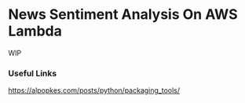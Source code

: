 # News Sentiment Analysis On AWS Lambda

WIP


### Useful Links 

https://alpopkes.com/posts/python/packaging_tools/ 

